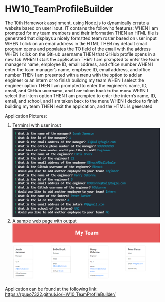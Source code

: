 # HW10_TeamProfileBuilder
The 10th Homework assginment, using Node.js to dynamically create a website based on user input. IT contains the following features:
WHEN I am prompted for my team members and their information
THEN an HTML file is generated that displays a nicely formatted team roster based on user input
WHEN I click on an email address in the HTML
THEN my default email program opens and populates the TO field of the email with the address
WHEN I click on the GitHub username
THEN that GitHub profile opens in a new tab
WHEN I start the application
THEN I am prompted to enter the team manager’s name, employee ID, email address, and office number
WHEN I enter the team manager’s name, employee ID, email address, and office number
THEN I am presented with a menu with the option to add an engineer or an intern or to finish building my team
WHEN I select the engineer option
THEN I am prompted to enter the engineer’s name, ID, email, and GitHub username, and I am taken back to the menu
WHEN I select the intern option
THEN I am prompted to enter the intern’s name, ID, email, and school, and I am taken back to the menu
WHEN I decide to finish building my team
THEN I exit the application, and the HTML is generated

Application Pictures:
1. Terminal with user input
![Terminal](https://github.com/rpupo7322/HW10_TeamProfileBuilder/blob/main/ApplicationPictures/Terminal.PNG)
2. A sample web page with output
![Webpage](https://github.com/rpupo7322/HW10_TeamProfileBuilder/blob/main/ApplicationPictures/Webpage.PNG)

Application can be found at the following link: https://rpupo7322.github.io/HW10_TeamProfileBuilder/
